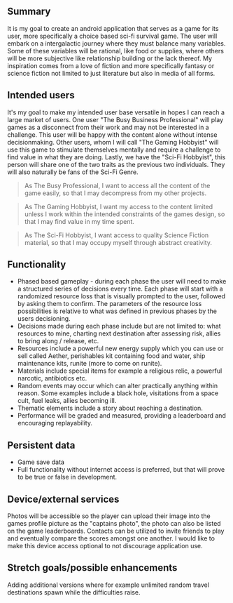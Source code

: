 ## Summary

It is my goal to create an android application that serves as a game for its user, more specifically a choice based sci-fi survival game. The user will embark on a intergalactic journey where they must balance many variables. Some of these variables will be rational, like food or supplies, where others will be more subjective like relationship building or the lack thereof. My inspiration comes from a love of fiction and more specifically fantasy or science fiction not limited to just literature but also in media of all forms. 

## Intended users

It's my goal to make my intended user base versatile in hopes I can reach a large market of users. 
One user "The Busy Business Professional" will play games as a disconnect from their work and may not
be interested in a challenge. This user will be happy with the content alone without intense decisionmaking.
Other users, whom I will call "The Gaming Hobbyist" will use this game to stimulate themselves mentally and require a challenge to find value in
what they are doing. Lastly, we have the "Sci-Fi Hobbyist", this person will share one of the two traits as the previous two individuals.
They will also naturally be fans of the Sci-Fi Genre. 

> As The Busy Professional, I want to access all the content of the game easily, so that I may decompress from my other projects.

> As The Gaming Hobbyist, I want my access to the content limited unless I work within the intended constraints of the games design, so that I may find value in my time spent.

> As The Sci-Fi Hobbyist, I want access to quality Science Fiction material, so that I may occupy myself through abstract creativity.


## Functionality
+ Phased based gameplay - during each phase the user will need to make a structured series of decisions every time. Each phase will start with a randomized resource loss that is visually prompted to the user, followed by asking them to confirm. The parameters of the resource loss possibilities is relative to what was defined in previous phases by the users decisioning.
+ Decisions made during each phase include but are not limited to: what resources to mine, charting next destination after assessing risk, allies to bring along / release, etc.
+ Resources include a powerful new energy supply which you can use or sell called Aether, perishables kit containing food and water, ship maintenance kits, runite (more to come on runite).
+ Materials include special items for example a religious relic, a powerful narcotic, antibiotics etc.    
+ Random events may occur which can alter practically anything within reason. Some examples include a black hole, visitations from a space cult, fuel leaks, allies becoming ill.
+ Thematic elements include a story about reaching a destination. 
+ Performance will be graded and measured, providing a leaderboard and encouraging replayability. 

## Persistent data

+ Game save data
+ Full functionality without internet access is preferred, but that will prove to be true or false in development.
    
## Device/external services

Photos will be accessible so the player can upload their image into the games profile picture as the "captains photo", the photo can also be listed on the game leaderboards. Contacts can be utilized to invite friends to play and eventually compare the scores amongst one another. I would like to make this device access optional to not discourage application use. 

## Stretch goals/possible enhancements 

Adding additional versions where for example unlimited random travel destinations spawn while the difficulties raise.  
